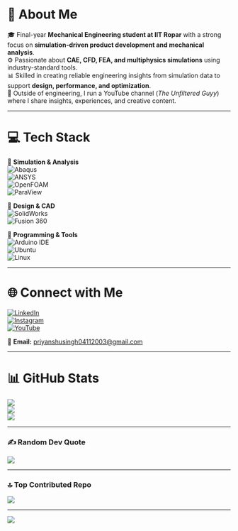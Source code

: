 # 💫 About Me  
🎓 Final-year **Mechanical Engineering student at IIT Ropar** with a strong focus on **simulation-driven product development and mechanical analysis**.  
⚙️ Passionate about **CAE, CFD, FEA, and multiphysics simulations** using industry-standard tools.  
📊 Skilled in creating reliable engineering insights from simulation data to support **design, performance, and optimization**.  
🎥 Outside of engineering, I run a YouTube channel (*The Unfiltered Guyy*) where I share insights, experiences, and creative content.  

---

# 💻 Tech Stack  
🔹 **Simulation & Analysis**  
![Abaqus](https://img.shields.io/badge/Abaqus-005F9E?style=for-the-badge&logoColor=white)  
![ANSYS](https://img.shields.io/badge/ANSYS-FFB71B?style=for-the-badge&logoColor=black)  
![OpenFOAM](https://img.shields.io/badge/OpenFOAM-000000?style=for-the-badge&logoColor=white)  
![ParaView](https://img.shields.io/badge/ParaView-1E90FF?style=for-the-badge&logoColor=white)  

🔹 **Design & CAD**  
![SolidWorks](https://img.shields.io/badge/SolidWorks-FF0000?style=for-the-badge&logoColor=white)  
![Fusion 360](https://img.shields.io/badge/Fusion360-F39C12?style=for-the-badge&logoColor=white)  

🔹 **Programming & Tools**  
![Arduino IDE](https://img.shields.io/badge/Arduino_IDE-00979D?style=for-the-badge&logo=arduino&logoColor=white)  
![Ubuntu](https://img.shields.io/badge/Ubuntu-E95420?style=for-the-badge&logo=ubuntu&logoColor=white)  
![Linux](https://img.shields.io/badge/Linux-FCC624?style=for-the-badge&logo=linux&logoColor=black)  

---

# 🌐 Connect with Me  
[![LinkedIn](https://img.shields.io/badge/LinkedIn-%230077B5.svg?logo=linkedin&logoColor=white)](https://www.linkedin.com/in/priyanshu-singh-a47033265)  
[![Instagram](https://img.shields.io/badge/Instagram-%23E4405F.svg?logo=Instagram&logoColor=white)](https://www.instagram.com/priyanshusingh_0411/)  
[![YouTube](https://img.shields.io/badge/YouTube-%23FF0000.svg?logo=YouTube&logoColor=white)](https://youtube.com/@theunfilteredguyy)  

📧 **Email:** priyanshusingh04112003@gmail.com  

---

# 📊 GitHub Stats  
![](https://github-readme-stats.vercel.app/api?username=priyanshuusingh04&theme=dark&hide_border=false&include_all_commits=false&count_private=false)  
![](https://github-readme-streak-stats.herokuapp.com/?user=priyanshuusingh04&theme=dark&hide_border=false)  
![](https://github-readme-stats.vercel.app/api/top-langs/?username=priyanshuusingh04&theme=dark&hide_border=false&include_all_commits=false&count_private=false&layout=compact)  

---

### ✍️ Random Dev Quote  
![](https://quotes-github-readme.vercel.app/api?type=horizontal&theme=radical)  

---

### 🔝 Top Contributed Repo  
![](https://github-contributor-stats.vercel.app/api?username=priyanshuusingh04&limit=5&theme=dark&combine_all_yearly_contributions=true)  

---

[![](https://visitcount.itsvg.in/api?id=priyanshuusingh04&icon=0&color=0)](https://visitcount.itsvg.in)  
